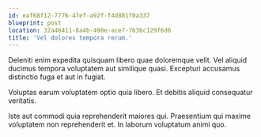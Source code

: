 ```yaml
---
id: eaf68f12-7776-47ef-a92f-f4d881f0a337
blueprint: post
location: 32a46411-8a4b-498e-ace7-7636c129f6d6
title: 'Vel dolores tempora rerum.'
---
```

Deleniti enim expedita quisquam libero quae doloremque velit. Vel aliquid ducimus tempora voluptatem aut similique quasi. Excepturi accusamus distinctio fuga et aut in fugiat.

Voluptas earum voluptatem optio quia libero. Et debitis aliquid consequatur veritatis.

Iste aut commodi quia reprehenderit maiores qui. Praesentium qui maxime voluptatem non reprehenderit et. In laborum voluptatum animi quo.
